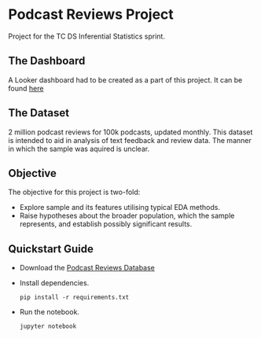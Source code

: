 # Podcast Reviews Project
Project for the TC DS Inferential Statistics sprint. 
## The Dashboard
A Looker dashboard had to be created as a part of this project. It can be found [here](https://lookerstudio.google.com/reporting/9434ef96-ac9d-4dfa-9388-c237a316e2cd)
## The Dataset
2 million podcast reviews for 100k podcasts, updated monthly. This dataset is intended to aid in analysis of text feedback and review data. The manner in which the sample was aquired is unclear.
## Objective 
The objective for this project is two-fold:

-   Explore sample and its features utilising typical EDA methods.
-   Raise hypotheses about the broader population, which the sample represents, and establish possibly significant results.
## Quickstart Guide

- Download the [Podcast Reviews Database](https://www.kaggle.com/datasets/thoughtvector/podcastreviews/versions/28)
- Install dependencies.

     ```pip install -r requirements.txt```

- Run the notebook.

     ```jupyter notebook```






